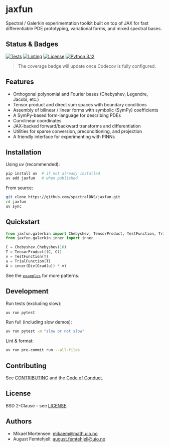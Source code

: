 # jaxfun

Spectral / Galerkin experimentation toolkit built on top of JAX for fast differentiable PDE prototyping, variational forms, and mixed spectral bases.

## Status & Badges

[![Tests](https://github.com/spectralDNS/jaxfun/actions/workflows/pytest.yml/badge.svg)](https://github.com/spectralDNS/jaxfun/actions/workflows/pytest.yml)
[![Linting](https://github.com/spectralDNS/jaxfun/actions/workflows/lint.yml/badge.svg)](https://github.com/spectralDNS/jaxfun/actions/workflows/lint.yml)
[![License](https://img.shields.io/badge/License-BSD_2--Clause-orange.svg)](https://opensource.org/licenses/BSD-2-Clause)
[![Python 3.12](https://img.shields.io/badge/python-3.12+-brightgreen.svg)](pyproject.toml)

> The coverage badge will update once Codecov is fully configured.

## Features

- Orthogonal polynomial and Fourier bases (Chebyshev, Legendre, Jacobi, etc.)
- Tensor product and direct sum spaces with boundary conditions
- Assembly of bilinear / linear forms with symbolic (SymPy) coefficients
- A SymPy-based form-language for describing PDEs
- Curvilinear coordinates
- JAX-backed forward/backward transforms and differentiation
- Utilities for sparse conversion, preconditioning, and projection
- A friendly interface for experimenting with PINNs

## Installation

Using uv (recommended):

```bash
pip install uv  # if not already installed
uv add jaxfun   # when published
```

From source:

```bash
git clone https://github.com/spectralDNS/jaxfun.git
cd jaxfun
uv sync
```

## Quickstart

```python
from jaxfun.galerkin import Chebyshev, TensorProduct, TestFunction, TrialFunction, Div, Grad
from jaxfun.galerkin.inner import inner

C = Chebyshev.Chebyshev(16)
T = TensorProduct((C, C))
v = TestFunction(T)
u = TrialFunction(T)
A = inner(Div(Grad(u)) * v)
```

See the [`examples`](examples/) for more patterns.

## Development

Run tests (excluding slow):

```bash
uv run pytest
```

Run full (including slow demos):

```bash
uv run pytest -m "slow or not slow"
```

Lint & format:

```bash
uv run pre-commit run --all-files
```

## Contributing

See [CONTRIBUTING](CONTRIBUTING.md) and the [Code of Conduct](CODE_OF_CONDUCT.md).

## License

BSD 2-Clause – see [LICENSE](LICENSE).

## Authors

- Mikael Mortensen: mikaem@math.uio.no
- August Femtehjell: august.femtehjell@uio.no
